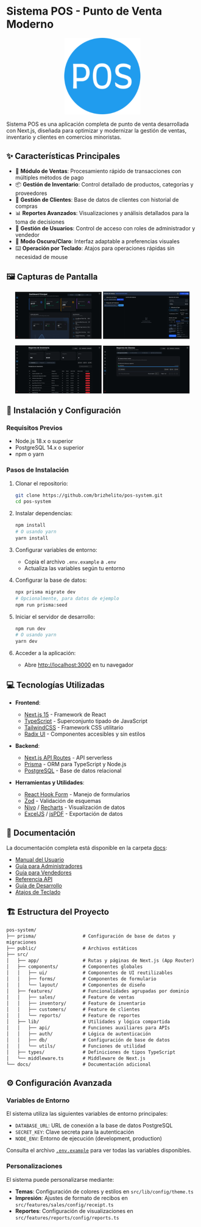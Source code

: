 # Sistema POS - Punto de Venta Moderno

<p align="center">
  <img src="public/pos.png" alt="Logo Sistema POS" width="200" height="auto">
</p>

Sistema POS es una aplicación completa de punto de venta desarrollada con Next.js, diseñada para optimizar y modernizar la gestión de ventas, inventario y clientes en comercios minoristas.

## ✨ Características Principales

- 🛒 **Módulo de Ventas**: Procesamiento rápido de transacciones con múltiples métodos de pago
- 📦 **Gestión de Inventario**: Control detallado de productos, categorías y proveedores
- 👥 **Gestión de Clientes**: Base de datos de clientes con historial de compras
- 📊 **Reportes Avanzados**: Visualizaciones y análisis detallados para la toma de decisiones
- 👤 **Gestión de Usuarios**: Control de acceso con roles de administrador y vendedor
- 🌙 **Modo Oscuro/Claro**: Interfaz adaptable a preferencias visuales
- ⌨️ **Operación por Teclado**: Atajos para operaciones rápidas sin necesidad de mouse

## 🖼️ Capturas de Pantalla

<p align="center">
  <img src="docs/screenshots/dashboard.png" alt="Dashboard" width="45%">
  <img src="docs/screenshots/pos.png" alt="Punto de Venta" width="45%">
</p>
<p align="center">
  <img src="docs/screenshots/inventory.png" alt="Inventario" width="45%">
  <img src="docs/screenshots/reports.png" alt="Reportes" width="45%">
</p>

## 🚀 Instalación y Configuración

### Requisitos Previos

- Node.js 18.x o superior
- PostgreSQL 14.x o superior
- npm o yarn

### Pasos de Instalación

1. Clonar el repositorio:
   ```bash
   git clone https://github.com/brizhelito/pos-system.git
   cd pos-system
   ```

2. Instalar dependencias:
   ```bash
   npm install
   # O usando yarn
   yarn install
   ```

3. Configurar variables de entorno:
   - Copia el archivo `.env.example` a `.env`
   - Actualiza las variables según tu entorno

4. Configurar la base de datos:
   ```bash
   npx prisma migrate dev
   # Opcionalmente, para datos de ejemplo
   npm run prisma:seed
   ```

5. Iniciar el servidor de desarrollo:
   ```bash
   npm run dev
   # O usando yarn
   yarn dev
   ```

6. Acceder a la aplicación:
   - Abre [http://localhost:3000](http://localhost:3000) en tu navegador

## 💻 Tecnologías Utilizadas

- **Frontend**: 
  - [Next.js 15](https://nextjs.org/) - Framework de React
  - [TypeScript](https://www.typescriptlang.org/) - Superconjunto tipado de JavaScript
  - [TailwindCSS](https://tailwindcss.com/) - Framework CSS utilitario
  - [Radix UI](https://www.radix-ui.com/) - Componentes accesibles y sin estilos

- **Backend**:
  - [Next.js API Routes](https://nextjs.org/docs/api-routes/introduction) - API serverless
  - [Prisma](https://www.prisma.io/) - ORM para TypeScript y Node.js
  - [PostgreSQL](https://www.postgresql.org/) - Base de datos relacional

- **Herramientas y Utilidades**:
  - [React Hook Form](https://react-hook-form.com/) - Manejo de formularios
  - [Zod](https://github.com/colinhacks/zod) - Validación de esquemas
  - [Nivo](https://nivo.rocks/) / [Recharts](https://recharts.org/) - Visualización de datos
  - [ExcelJS](https://github.com/exceljs/exceljs) / [jsPDF](https://github.com/parallax/jsPDF) - Exportación de datos

## 📖 Documentación

La documentación completa está disponible en la carpeta [docs](/docs):

- [Manual del Usuario](/docs/user-manual.md)
- [Guía para Administradores](/docs/admin-guide.md)
- [Guía para Vendedores](/docs/seller-guide.md)
- [Referencia API](/docs/api-reference.md)
- [Guía de Desarrollo](/docs/development.md)
- [Atajos de Teclado](/docs/keyboard-shortcuts.md)

## 🏗️ Estructura del Proyecto

```
pos-system/
├── prisma/                 # Configuración de base de datos y migraciones
├── public/                 # Archivos estáticos
├── src/
│   ├── app/                # Rutas y páginas de Next.js (App Router)
│   ├── components/         # Componentes globales
│   │   ├── ui/             # Componentes de UI reutilizables
│   │   ├── forms/          # Componentes de formulario
│   │   └── layout/         # Componentes de diseño
│   ├── features/           # Funcionalidades agrupadas por dominio
│   │   ├── sales/          # Feature de ventas
│   │   ├── inventory/      # Feature de inventario
│   │   ├── customers/      # Feature de clientes
│   │   └── reports/        # Feature de reportes
│   ├── lib/                # Utilidades y lógica compartida
│   │   ├── api/            # Funciones auxiliares para APIs
│   │   ├── auth/           # Lógica de autenticación
│   │   ├── db/             # Configuración de base de datos
│   │   └── utils/          # Funciones de utilidad
│   ├── types/              # Definiciones de tipos TypeScript
│   └── middleware.ts       # Middleware de Next.js
└── docs/                   # Documentación adicional
```

## ⚙️ Configuración Avanzada

### Variables de Entorno

El sistema utiliza las siguientes variables de entorno principales:

- `DATABASE_URL`: URL de conexión a la base de datos PostgreSQL
- `SECRET_KEY`: Clave secreta para la autenticación
- `NODE_ENV`: Entorno de ejecución (development, production)

Consulta el archivo [`.env.example`](.env.example) para ver todas las variables disponibles.

### Personalizaciones

El sistema puede personalizarse mediante:

- **Temas**: Configuración de colores y estilos en `src/lib/config/theme.ts`
- **Impresión**: Ajustes de formato de recibos en `src/features/sales/config/receipt.ts`
- **Reportes**: Configuración de visualizaciones en `src/features/reports/config/reports.ts`
